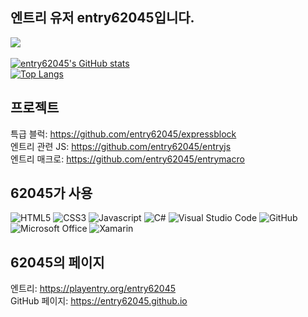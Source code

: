 ## 엔트리 유저 entry62045입니다.
![](https://hits.seeyoufarm.com/api/count/incr/badge.svg?url=https%3A%2F%2Fgithub.com%2Fentry62045&count_bg=%2379C83D&title_bg=%23555555&icon=github.svg&icon_color=%23E7E7E7&title=visits&edge_flat=true)<br><br>
[![entry62045's GitHub stats](https://github-readme-stats.vercel.app/api?username=entry62045&show_icons=true&theme=gruvbox)](https://github.com/entry62045/github-readme-stats)<br>
[![Top Langs](https://github-readme-stats.vercel.app/api/top-langs/?username=entry62045&layout=compact)](https://github.com/entry62045/github-readme-stats)<br>

## 프로젝트
특급 블럭: https://github.com/entry62045/expressblock<br>
엔트리 관련 JS: https://github.com/entry62045/entryjs<br>
엔트리 매크로: https://github.com/entry62045/entrymacro

## 62045가 사용
![HTML5](https://img.shields.io/badge/-HTML-E34F26?logo=HTML5&logoColor=white)
![CSS3](https://img.shields.io/badge/-CSS3-1572B6?logo=CSS3&logoColor=white)
![Javascript](https://img.shields.io/badge/-JAVASCRIPT-F7DF1E?logo=JAVASCRIPT&logoColor=white)
![C#](https://img.shields.io/badge/-C%23-239120?logo=C%20Sharp&logoColor=white)
![Visual Studio Code](https://img.shields.io/badge/-Visual_Studio_Code-007ACC?logo=Visual%20Studio%20Code&logoColor=white)
![GitHub](https://img.shields.io/badge/-GitHub-181717?logo=GitHub&logoColor=white)
![Microsoft Office](https://img.shields.io/badge/-Microsoft_Office-D83B01?logo=Microsoft%20Office&logoColor=white)
![Xamarin](https://img.shields.io/badge/-Xamarin-3498DB?logo=Xamarin&logoColor=white)

## 62045의 페이지
엔트리: https://playentry.org/entry62045<br>
GitHub 페이지: https://entry62045.github.io

